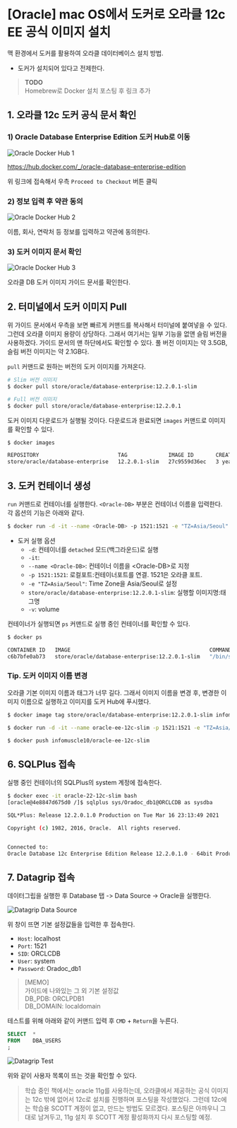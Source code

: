 # [Oracle] mac OS에서 도커로 오라클 12c EE 공식 이미지 설치

맥 환경에서 도커를 활용하여 오라클 데이터베이스 설치 방법.
- 도커가 설치되어 있다고 전제한다.

> **TODO**  
> Homebrew로 Docker 설치 포스팅 후 링크 추가


## 1. 오라클 12c 도커 공식 문서 확인

### 1) Oracle Database Enterprise Edition 도커 Hub로 이동

![Oracle Docker Hub 1](./image1.png)

https://hub.docker.com/_/oracle-database-enterprise-edition

위 링크에 접속해서 우측 `Proceed to Checkout` 버튼 클릭

### 2) 정보 입력 후 약관 동의

![Oracle Docker Hub 2](./image2.png)

이름, 회사, 연락처 등 정보를 입력하고 약관에 동의한다.

### 3) 도커 이미지 문서 확인

![Oracle Docker Hub 3](./image3.png)

오라클 DB 도커 이미지 가이드 문서를 확인한다.

## 2. 터미널에서 도커 이미지 Pull

위 가이드 문서에서 우측을 보면 빠르게 커맨드를 복사해서 터미널에 붙여넣을 수 있다. 그런데 오라클 이미지 용량이 상당하다. 그래서 여기서는 일부 기능을 없앤 슬림 버전을 사용하겠다. 가이드 문서의 맨 하단에서도 확인할 수 있다. 풀 버전 이미지는 약 3.5GB, 슬림 버전 이미지는 약 2.1GB다.

 `pull` 커맨드로 원하는 버전의 도커 이미지를 가져온다.

```bash
# Slim 버전 이미지
$ docker pull store/oracle/database-enterprise:12.2.0.1-slim

# Full 버전 이미지 
$ docker pull store/oracle/database-enterprise:12.2.0.1
```

도커 이미지 다운로드가 실행될 것이다. 다운로드과 완료되면 `images` 커맨드로 이미지를 확인할 수 있다.

```bash
$ docker images

REPOSITORY                         TAG             IMAGE ID       CREATED        SIZE
store/oracle/database-enterprise   12.2.0.1-slim   27c9559d36ec   3 years ago    2.08GB
```

## 3. 도커 컨테이너 생성 

`run` 커맨드로 컨테이너를 실행한다. `<Oracle-DB>` 부분은 컨테이너 이름을 입력한다. 각 옵션의 기능은 아래와 같다.

```bash
$ docker run -d -it --name <Oracle-DB> -p 1521:1521 -e "TZ=Asia/Seoul" store/oracle/database-enterprise:12.2.0.1-slim
```

- 도커 실행 옵션
    - `-d`: 컨테이너를 `detached` 모드(백그라운드)로 실행
    - `-it`:
    - `--name <Oracle-DB>`: 컨테이너 이름을 \<Oracle-DB\>로 지정
    - `-p 1521:1521`: 로컬포트:컨테이너포트를 연결. 1521은 오라클 포트.
    - `-e "TZ=Asia/Seoul"`: Time Zone을 Asia/Seoul로 설정 
    - `store/oracle/database-enterprise:12.2.0.1-slim`: 실행할 이미지명:태그명
    - `-v`: volume

컨테이너가 실행되면 `ps` 커맨드로 실행 중인 컨테이너를 확인할 수 있다.

```bash
$ docker ps

CONTAINER ID   IMAGE                                            COMMAND                  CREATED         STATUS                            PORTS                              NAMES
c6b7bfe0ab73   store/oracle/database-enterprise:12.2.0.1-slim   "/bin/sh -c '/bin/ba…"   3 seconds ago   Up 2 seconds (health: starting)   0.0.0.0:1521->1521/tcp, 5500/tcp   oracle-slim
```

### Tip. 도커 이미지 이름 변경

오라클 기본 이미지 이름과 태그가 너무 길다. 그래서 이미지 이름을 변경 후, 변경한 이미지 이름으로 실행하고 이미지를 도커 Hub에 푸시했다.

```bash
$ docker image tag store/oracle/database-enterprise:12.2.0.1-slim infomuscle10/oracle-ee-12c-slim

$ docker run -d -it --name oracle-ee-12c-slim -p 1521:1521 -e "TZ=Asia/Seoul" infomuscle10/oracle-ee-12c-slim 

$ docker push infomuscle10/oracle-ee-12c-slim
```

## 6. SQLPlus 접속

실행 중인 컨테이너의 SQLPlus의 system 계정에 접속한다. 

```bash
$ docker exec -it oracle-22-12c-slim bash
[oracle@4e8847d675d0 /]$ sqlplus sys/Oradoc_db1@ORCLCDB as sysdba

SQL*Plus: Release 12.2.0.1.0 Production on Tue Mar 16 23:13:49 2021

Copyright (c) 1982, 2016, Oracle.  All rights reserved.


Connected to:
Oracle Database 12c Enterprise Edition Release 12.2.0.1.0 - 64bit Production
```

## 7. Datagrip 접속

데이터그립을 실행한 후 Database 탭 -> Data Source -> Oracle을 실행한다.

![Datagrip Data Source](./image4.png)

위 창이 뜨면 기본 설정값들을 입력한 후 접속한다.

- `Host`: localhost
- `Port`: 1521
- `SID`: ORCLCDB
- `User`: system
- `Password`: Oradoc_db1

> [MEMO]  
> 가이드에 나와있는 그 외 기본 설정값  
> DB_PDB: ORCLPDB1  
> DB_DOMAIN: localdomain

테스트를 위해 아래와 같이 커맨드 입력 후 `CMD` + `Return`을 누른다. 

```sql
SELECT  *
FROM    DBA_USERS
;
```

![Datagrip Test](./image5.png)

위와 같이 사용자 목록이 뜨는 것을 확인할 수 있다.

> 학습 중인 책에서는 oracle 11g를 사용하는데, 오라클에서 제공하는 공식 이미지는 12c 밖에 없어서 12c로 설치를 진행하며 포스팅을 작성했었다. 그런데 12c에는 학습용 SCOTT 계정이 없고, 만드는 방법도 모르겠다. 포스팅은 아까우니 그대로 남겨두고, 11g 설치 후 SCOTT 계정 활성화까지 다시 포스팅할 예정.